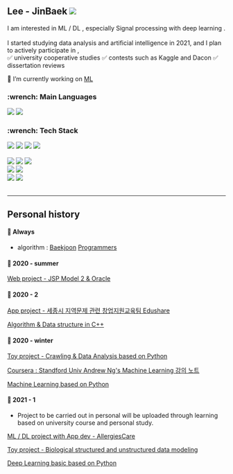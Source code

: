 <h2 align="left"> Lee - JinBaek  <a href="https://hits.seeyoufarm.com"><img src="https://hits.seeyoufarm.com/api/count/incr/badge.svg?url=https%3A%2F%2Fgithub.com%2FJin-Baek&count_bg=%23A26ED3&title_bg=%23555555&icon=atom.svg&icon_color=%23FFFFFF&title=Visitors&edge_flat=true"/></a></h2> 

I am interested in ML / DL , especially Signal processing with deep learning .<br><br>
I started studying data analysis and artificial intelligence in 2021, and I plan to actively participate in , <br>
✅ university cooperative studies  ✅ contests such as Kaggle and Dacon  ✅ dissertation reviews

🌱 I’m currently working on [ML](https://github.com/Jin-Baek/Machine_Learning-python) <br>

<h3 align="left">  :wrench: Main Languages </h3>  
<p align="left">
  <a href=""><img src="https://img.shields.io/badge/Java-007396?style=flat-square&logo=Java&logoColor=white"/></a>
  <a href=""><img src="https://img.shields.io/badge/Python-3776AB?style=flat-square&logo=python&logoColor=white"/></a>
</p>

<h3 align="left"> :wrench: Tech Stack </h3>

<p align="left">
  
  <a href=""><img src="https://img.shields.io/badge/Numpy-013243?style=flat-square&logo=numpy&logoColor=white"/></a>
  <a href=""><img src="https://img.shields.io/badge/Pandas-150458?style=flat-square&logo=pandas&logoColor=white"/></a>
  <a href=""><img src="https://img.shields.io/badge/Scikit--learn-F7931E?style=flat-square&logo=scikit-learn&logoColor=white"/></a>
  <a href=""><img src="https://img.shields.io/badge/Jupyter-F37626?style=flat-square&logo=Jupyter&logoColor=white"/></a>
  <br><br>
  <a href=""><img src="https://img.shields.io/badge/HTML5-E34F26?style=flat-square&logo=HTML5&logoColor=white"/></a>
  <a href=""><img src="https://img.shields.io/badge/CSS3-1572B6?style=flat-square&logo=CSS3&logoColor=white"/></a>
  <a href=""><img src="https://img.shields.io/badge/Android--studio-3DDC84?style=flat-square&logo=android-studio&logoColor=white"/></a>
  <br>
  <a href=""><img src="https://img.shields.io/badge/JSP-007396?style=flat-square&logo=java&logoColor=white"/></a>
  <a href=""><img src="https://img.shields.io/badge/Json-000000?style=flat-square&logo=json&logoColor=white"/></a>
  <br>
  <a href=""><img src="https://img.shields.io/badge/Oracle-F80000?style=flat-square&logo=Oracle&logoColor=white"/></a>
  <a href=""><img src="https://img.shields.io/badge/MySQL-4479A1?style=flat-square&logo=MySQL&logoColor=white"/></a>
 <br><br>
</p>

-----------------------------

## Personal history

#### :triangular_flag_on_post: Always 

- algorithm : [Baekjoon](https://www.acmicpc.net/user/baekpower98)  [Programmers](https://programmers.co.kr/)

#### :triangular_flag_on_post: 2020 - summer 

[Web project - JSP Model 2 & Oracle](https://github.com/Jin-Baek/Project1)

#### :triangular_flag_on_post: 2020 - 2

[App project - 세종시 지역문제 관련 창업지원교육팀 Edushare](https://github.com/Jin-Baek/Edushare_AppDev)  

[Algorithm & Data structure in C++](https://github.com/Jin-Baek/datastructure_cpp)

#### :triangular_flag_on_post: 2020 - winter

[Toy project - Crawling & Data Analysis based on Python ](https://github.com/Jin-Baek/Py.Crawling_Analysis)

[Coursera : Standford Univ Andrew Ng's Machine Learning 강의 노트](https://github.com/Jin-Baek/courseraML)

[Machine Learning based on Python](https://github.com/Jin-Baek/Machine_Learning-python)

#### :triangular_flag_on_post: 2021 - 1

* Project to be carried out in personal will be uploaded through learning based on university course and personal study.<br>

[ML / DL project with App dev - AllergiesCare](https://github.com/Jin-Baek/AllergiesCare_project)

[Toy project - Biological structured and unstructured data modeling](https://github.com/Jin-Baek/Bio_ML_DL_practice)

[Deep Learning basic based on Python](https://github.com/Jin-Baek/Deep_Learning-python)

<!--
**Jin-Baek/Jin-Baek** is a ✨ _special_ ✨ repository because its `README.md` (this file) appears on your GitHub profile.

Here are some ideas to get you started:

- 🔭 I’m currently working on ...
- 🌱 I’m currently learning ...
- 👯 I’m looking to collaborate on ...
- 🤔 I’m looking for help with ...
- 💬 Ask me about ...
- 📫 How to reach me: ...
- 😄 Pronouns: ...
- ⚡ Fun fact: ...
-->
